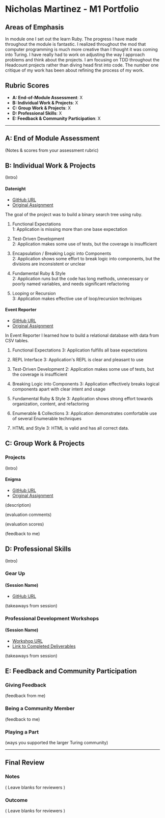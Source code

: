 # Nicholas Martinez - M1 Portfolio

## Areas of Emphasis

In module one I set out the learn Ruby. The progress I have made throughout the module is fantastic. I realized throughout the mod that computer programming is much more creative than I thought it was coming into Turing. I have really had to work on adjusting the way I approach problems and think about the projects. I am focusing on TDD throughout the Headcount projects rather than diving head first into code. The number one critique of my work has been about refining the process of my work.

## Rubric Scores

* **A: End-of-Module Assessment**: X
* **B: Individual Work & Projects**: X
* **C: Group Work & Projects**: X
* **D: Professional Skills**: X
* **E: Feedback & Community Participation**: X

-----------------------

## A: End of Module Assessment

(Notes & scores from your assessment rubric)


## B: Individual Work & Projects

(Intro)

#### Datenight

* [GitHub URL](https://github.com/NZenitram/datenight)
* [Original Assignment](https://github.com/turingschool/curriculum/blob/master/source/projects/date_night.markdown)

The goal of the project was to build a binary search tree using ruby.

1. Functional Expectations  
1: Application is missing more than one base expectation

2. Test-Driven Development  
2: Application makes some use of tests, but the coverage is insufficient

3. Encapsulation / Breaking Logic into Components  
2: Application shows some effort to break logic into components, but the divisions are inconsistent or unclear

4. Fundamental Ruby & Style  
2: Application runs but the code has long methods, unnecessary or poorly named variables, and needs significant refactoring

5. Looping or Recursion  
3: Application makes effective use of loop/recursion techniques

#### Event Reporter

* [GitHub URL](https://github.com/NZenitram/event-reporter)
* [Original Assignment](https://github.com/turingschool/curriculum/blob/master/source/projects/event_reporter.markdown)

In Event Reporter I learned how to build a relational database with data from CSV tables. 

1. Functional Expectations
3: Application fulfills all base expectations

2. REPL Interface
3: Application's REPL is clear and pleasant to use

3. Test-Driven Development
2: Application makes some use of tests, but the coverage is insufficient

4. Breaking Logic into Components
3: Application effectively breaks logical components apart with clear intent and usage

5. Fundamental Ruby & Style
3: Application shows strong effort towards organization, content, and refactoring

6. Enumerable & Collections
3: Application demonstrates comfortable use of several Enumerable techniques

7. HTML and Style
3: HTML is valid and has all correct data.


## C: Group Work & Projects

### Projects

(Intro)

#### Enigma

* [GitHub URL](https://github.com/Robbie-Smith/Enigma)
* [Original Assignment](https://github.com/turingschool/curriculum/blob/master/source/projects/enigma.markdown)

(description)

(evaluation comments)

(evaluation scores)

(feedback to me)

## D: Professional Skills
(Intro)

### Gear Up
#### (Session Name)

* [GitHub URL]()

(takeaways from session)


### Professional Development Workshops
#### (Session Name)

* [Workshop URL]()
* [Link to Completed Deliverables]()

(takeaways from session)

## E: Feedback and Community Participation

### Giving Feedback

(feedback from me)

### Being a Community Member

(feedback to me)

### Playing a Part

(ways you supported the larger Turing community)

------------------

## Final Review

### Notes

( Leave blanks for reviewers )

### Outcome

( Leave blanks for reviewers )
